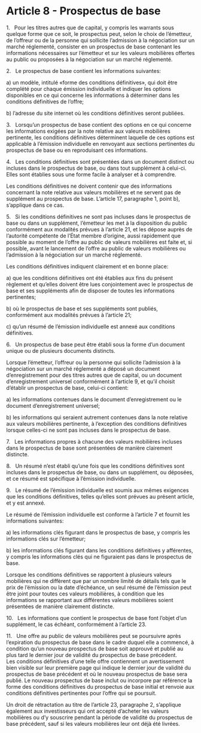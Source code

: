 # Article 8 - Prospectus de base


1.   Pour les titres autres que de capital, y compris les warrants sous quelque forme que ce soit, le prospectus peut, selon le choix de l’émetteur, de l’offreur ou de la personne qui sollicite l’admission à la négociation sur un marché réglementé, consister en un prospectus de base contenant les informations nécessaires sur l’émetteur et sur les valeurs mobilières offertes au public ou proposées à la négociation sur un marché réglementé.

2.   Le prospectus de base contient les informations suivantes:

a) un modèle, intitulé «forme des conditions définitives», qui doit être complété pour chaque émission individuelle et indiquer les options disponibles en ce qui concerne les informations à déterminer dans les conditions définitives de l’offre;

b) l’adresse du site internet où les conditions définitives seront publiées.

3.   Lorsqu’un prospectus de base contient des options en ce qui concerne les informations exigées par la note relative aux valeurs mobilières pertinente, les conditions définitives déterminent laquelle de ces options est applicable à l’émission individuelle en renvoyant aux sections pertinentes du prospectus de base ou en reproduisant ces informations.

4.   Les conditions définitives sont présentées dans un document distinct ou incluses dans le prospectus de base, ou dans tout supplément à celui-ci. Elles sont établies sous une forme facile à analyser et à comprendre.

Les conditions définitives ne doivent contenir que des informations concernant la note relative aux valeurs mobilières et ne servent pas de supplément au prospectus de base. L’article 17, paragraphe 1, point b), s’applique dans ce cas.

5.   Si les conditions définitives ne sont pas incluses dans le prospectus de base ou dans un supplément, l’émetteur les met à la disposition du public conformément aux modalités prévues à l’article 21, et les dépose auprès de l’autorité compétente de l’État membre d’origine, aussi rapidement que possible au moment de l’offre au public de valeurs mobilières est faite et, si possible, avant le lancement de l’offre au public de valeurs mobilières ou l’admission à la négociation sur un marché réglementé.

Les conditions définitives indiquent clairement et en bonne place:

a) que les conditions définitives ont été établies aux fins du présent règlement et qu’elles doivent être lues conjointement avec le prospectus de base et ses suppléments afin de disposer de toutes les informations pertinentes;

b) où le prospectus de base et ses suppléments sont publiés, conformément aux modalités prévues à l’article 21;

c) qu’un résumé de l’émission individuelle est annexé aux conditions définitives.

6.   Un prospectus de base peut être établi sous la forme d’un document unique ou de plusieurs documents distincts.

Lorsque l’émetteur, l’offreur ou la personne qui sollicite l’admission à la négociation sur un marché réglementé a déposé un document d’enregistrement pour des titres autres que de capital, ou un document d’enregistrement universel conformément à l’article 9, et qu’il choisit d’établir un prospectus de base, celui-ci contient:

a) les informations contenues dans le document d’enregistrement ou le document d’enregistrement universel;

b) les informations qui seraient autrement contenues dans la note relative aux valeurs mobilières pertinente, à l’exception des conditions définitives lorsque celles-ci ne sont pas incluses dans le prospectus de base.

7.   Les informations propres à chacune des valeurs mobilières incluses dans le prospectus de base sont présentées de manière clairement distincte.

8.   Un résumé n’est établi qu’une fois que les conditions définitives sont incluses dans le prospectus de base, ou dans un supplément, ou déposées, et ce résumé est spécifique à l’émission individuelle.

9.   Le résumé de l’émission individuelle est soumis aux mêmes exigences que les conditions définitives, telles qu’elles sont prévues au présent article, et y est annexé.

Le résumé de l’émission individuelle est conforme à l’article 7 et fournit les informations suivantes:

a) les informations clés figurant dans le prospectus de base, y compris les informations clés sur l’émetteur;

b) les informations clés figurant dans les conditions définitives y afférentes, y compris les informations clés qui ne figuraient pas dans le prospectus de base.

Lorsque les conditions définitives se rapportent à plusieurs valeurs mobilières qui ne diffèrent que par un nombre limité de détails tels que le prix de l’émission ou la date d’échéance, un seul résumé de l’émission peut être joint pour toutes ces valeurs mobilières, à condition que les informations se rapportant aux différentes valeurs mobilières soient présentées de manière clairement distincte.

10.   Les informations que contient le prospectus de base font l’objet d’un supplément, le cas échéant, conformément à l’article 23.

11.   Une offre au public de valeurs mobilières peut se poursuivre après l’expiration du prospectus de base dans le cadre duquel elle a commencé, à condition qu’un nouveau prospectus de base soit approuvé et publié au plus tard le dernier jour de validité du prospectus de base précédent. Les conditions définitives d’une telle offre contiennent un avertissement bien visible sur leur première page qui indique le dernier jour de validité du prospectus de base précédent et où le nouveau prospectus de base sera publié. Le nouveau prospectus de base inclut ou incorpore par référence la forme des conditions définitives du prospectus de base initial et renvoie aux conditions définitives pertinentes pour l’offre qui se poursuit.

Un droit de rétractation au titre de l’article 23, paragraphe 2, s’applique également aux investisseurs qui ont accepté d’acheter les valeurs mobilières ou d’y souscrire pendant la période de validité du prospectus de base précédent, sauf si les valeurs mobilières leur ont déjà été livrées.
